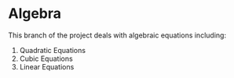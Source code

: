 # Algebra
This branch of the project deals with algebraic equations including:
<ol>
  <li>Quadratic Equations</li>
  <li>Cubic Equations</li>
  <li>Linear Equations</li>
</ol>
